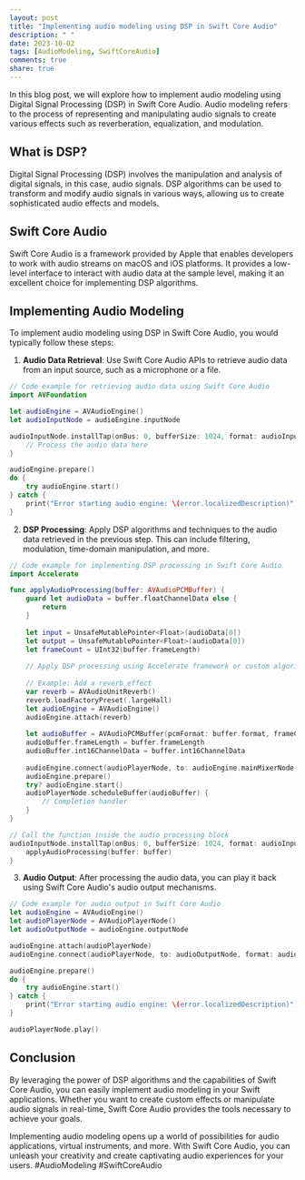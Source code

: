 ```yaml
---
layout: post
title: "Implementing audio modeling using DSP in Swift Core Audio"
description: " "
date: 2023-10-02
tags: [AudioModeling, SwiftCoreAudio]
comments: true
share: true
---
```


In this blog post, we will explore how to implement audio modeling using Digital Signal Processing (DSP) in Swift Core Audio. Audio modeling refers to the process of representing and manipulating audio signals to create various effects such as reverberation, equalization, and modulation.

## What is DSP?

Digital Signal Processing (DSP) involves the manipulation and analysis of digital signals, in this case, audio signals. DSP algorithms can be used to transform and modify audio signals in various ways, allowing us to create sophisticated audio effects and models.

## Swift Core Audio

Swift Core Audio is a framework provided by Apple that enables developers to work with audio streams on macOS and iOS platforms. It provides a low-level interface to interact with audio data at the sample level, making it an excellent choice for implementing DSP algorithms.

## Implementing Audio Modeling

To implement audio modeling using DSP in Swift Core Audio, you would typically follow these steps:

1. **Audio Data Retrieval**: Use Swift Core Audio APIs to retrieve audio data from an input source, such as a microphone or a file.

```swift
// Code example for retrieving audio data using Swift Core Audio
import AVFoundation

let audioEngine = AVAudioEngine()
let audioInputNode = audioEngine.inputNode

audioInputNode.installTap(onBus: 0, bufferSize: 1024, format: audioInputNode.inputFormat(forBus: 0)) { (buffer, when) in
    // Process the audio data here
}

audioEngine.prepare()
do {
    try audioEngine.start()
} catch {
    print("Error starting audio engine: \(error.localizedDescription)")
}
```

2. **DSP Processing**: Apply DSP algorithms and techniques to the audio data retrieved in the previous step. This can include filtering, modulation, time-domain manipulation, and more.

```swift
// Code example for implementing DSP processing in Swift Core Audio
import Accelerate

func applyAudioProcessing(buffer: AVAudioPCMBuffer) {
    guard let audioData = buffer.floatChannelData else {
        return
    }
    
    let input = UnsafeMutablePointer<Float>(audioData[0])
    let output = UnsafeMutablePointer<Float>(audioData[0])
    let frameCount = UInt32(buffer.frameLength)
    
    // Apply DSP processing using Accelerate framework or custom algorithms
    
    // Example: Add a reverb effect
    var reverb = AVAudioUnitReverb()
    reverb.loadFactoryPreset(.largeHall)
    let audioEngine = AVAudioEngine()
    audioEngine.attach(reverb)
    
    let audioBuffer = AVAudioPCMBuffer(pcmFormat: buffer.format, frameCapacity: AVAudioFrameCount(frameCount))
    audioBuffer.frameLength = buffer.frameLength
    audioBuffer.int16ChannelData = buffer.int16ChannelData
    
    audioEngine.connect(audioPlayerNode, to: audioEngine.mainMixerNode, format: audioBuffer.format)
    audioEngine.prepare()
    try? audioEngine.start()
    audioPlayerNode.scheduleBuffer(audioBuffer) {
        // Completion handler
    }
}

// Call the function inside the audio processing block
audioInputNode.installTap(onBus: 0, bufferSize: 1024, format: audioInputNode.inputFormat(forBus: 0)) { (buffer, when) in
    applyAudioProcessing(buffer: buffer)
}
```

3. **Audio Output**: After processing the audio data, you can play it back using Swift Core Audio's audio output mechanisms.

```swift
// Code example for audio output in Swift Core Audio
let audioEngine = AVAudioEngine()
let audioPlayerNode = AVAudioPlayerNode()
let audioOutputNode = audioEngine.outputNode

audioEngine.attach(audioPlayerNode)
audioEngine.connect(audioPlayerNode, to: audioOutputNode, format: audioOutputNode.inputFormat(forBus: 0))

audioEngine.prepare()
do {
    try audioEngine.start()
} catch {
    print("Error starting audio engine: \(error.localizedDescription)")
}

audioPlayerNode.play()
```

## Conclusion

By leveraging the power of DSP algorithms and the capabilities of Swift Core Audio, you can easily implement audio modeling in your Swift applications. Whether you want to create custom effects or manipulate audio signals in real-time, Swift Core Audio provides the tools necessary to achieve your goals.

Implementing audio modeling opens up a world of possibilities for audio applications, virtual instruments, and more. With Swift Core Audio, you can unleash your creativity and create captivating audio experiences for your users. #AudioModeling #SwiftCoreAudio
